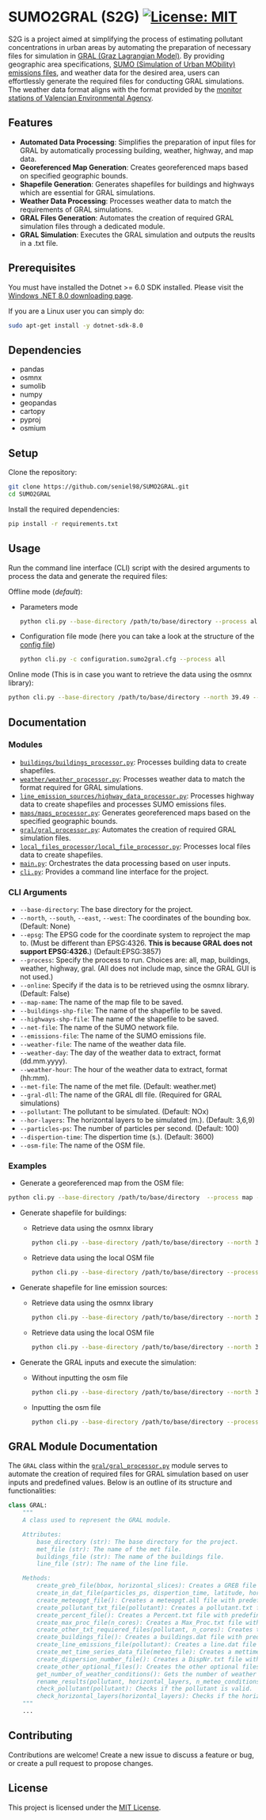 # SUMO2GRAL (S2G) [![License: MIT](https://img.shields.io/badge/License-MIT-yellow.svg)](https://opensource.org/licenses/MIT)

S2G is a project aimed at simplifying the process of estimating pollutant concentrations in urban areas by automating the preparation of necessary files for simulation in [GRAL (Graz Lagrangian Model)](https://gral.tugraz.at/). By providing geographic area specifications, [SUMO (Simulation of Urban MObility) emissions files](https://sumo.dlr.de/docs/Simulation/Output/Lane-_or_Edge-based_Emissions_Measures.html), and weather data for the desired area, users can effortlessly generate the required files for conducting GRAL simulations. The weather data format aligns with the format provided by the [monitor stations of Valencian Environmental Agency](https://mediambient.gva.es/es/web/calidad-ambiental/datos-on-line).

## Features

- **Automated Data Processing**: Simplifies the preparation of input files for GRAL by automatically processing building, weather, highway, and map data.
- **Georeferenced Map Generation**: Creates georeferenced maps based on specified geographic bounds.
- **Shapefile Generation**: Generates shapefiles for buildings and highways which are essential for GRAL simulations.
- **Weather Data Processing**: Processes weather data to match the requirements of GRAL simulations.
- **GRAL Files Generation**: Automates the creation of required GRAL simulation files through a dedicated module.
- **GRAL Simulation**: Executes the GRAL simulation and outputs the reuslts in a .txt file.

## Prerequisites

You must have installed the Dotnet >= 6.0 SDK installed. Please visit the [Windows .NET 8.0 downloading page](https://dotnet.microsoft.com/en-us/download/dotnet/8.0). 

If you are a Linux user you can simply do:

```bash
sudo apt-get install -y dotnet-sdk-8.0
```

## Dependencies

- pandas
- osmnx
- sumolib
- numpy
- geopandas
- cartopy
- pyproj
- osmium

## Setup

Clone the repository:

```bash
git clone https://github.com/seniel98/SUMO2GRAL.git
cd SUMO2GRAL
```

Install the required dependencies:

```bash
pip install -r requirements.txt
```

## Usage

Run the command line interface (CLI) script with the desired arguments to process the data and generate the required files:

Offline mode (*default*):

- Parameters mode

  ```bash
  python cli.py --base-directory /path/to/base/directory --process all --osm-file /path/to/osm/file/file.osm  --net-file /path/to/net/file/file.net.xml --emissions-file /path/to/edge/emissions/file/edges-emissions-file.xml --gral-dll /path/to/gral/dll/file/GRAL.dll
  ```
- Configuration file mode (here you can take a look at the structure of the [config file](/examples/configuration.sumo2gral.cfg))

  ```bash
  python cli.py -c configuration.sumo2gral.cfg --process all
  ```



Online mode (This is in case you want to retrieve the data using the osmnx library):

```bash
python cli.py --base-directory /path/to/base/directory --north 39.49 --south 39.47 --east -0.37 --west -0.39 --process all  --net-file /path/to/net/file/file.net.xml --emissions-file /path/to/edge/emissions/file/edges-emissions-file.xml --online --gral-dll /path/to/gral/dll/file/GRAL.dll
```

## Documentation

### Modules

- [`buildings/buildings_processor.py`](/buildings/buildings_processor.py): Processes building data to create shapefiles.
- [`weather/weather_processor.py`](/weather/weather_processor.py): Processes weather data to match the format required for GRAL simulations.
- [`line_emission_sources/highway_data_processor.py`](/line_emission_sources/highway_data_processor.py): Processes highway data to create shapefiles and processes SUMO emissions files.
- [`maps/maps_processor.py`](/maps/maps_processor.py): Generates georeferenced maps based on the specified geographic bounds.
- [`gral/gral_processor.py`](/gral/gral_processor.py): Automates the creation of required GRAL simulation files.
- [`local_files_processor/local_file_processor.py`](/local_files_processor/local_file_processor.py): Processes local files data to create shapefiles.
- [`main.py`](/main.py): Orchestrates the data processing based on user inputs.
- [`cli.py`](/cli.py): Provides a command line interface for the project.

### CLI Arguments

- `--base-directory`: The base directory for the project.
- `--north`, `--south`, `--east`, `--west`: The coordinates of the bounding box. (Default: None)
- `--epsg`: The EPSG code for the coordinate system to reproject the map to. (Must be different than EPSG:4326. **This is because GRAL does not support EPSG:4326.**) (Default:EPSG:3857)
- `--process`: Specify the process to run. Choices are: all, map, buildings, weather, highway, gral. (All does not include map, since the GRAL GUI is not used.)
- `--online`: Specify if the data is to be retrieved using the osmnx library. (Default: False)
- `--map-name`: The name of the map file to be saved.
- `--buildings-shp-file`: The name of the shapefile to be saved.
- `--highways-shp-file`: The name of the shapefile to be saved.
- `--net-file`: The name of the SUMO network file.
- `--emissions-file`: The name of the SUMO emissions file.
- `--weather-file`: The name of the weather data file.
- `--weather-day`: The day of the weather data to extract, format (dd.mm.yyyy).
- `--weather-hour`: The hour of the weather data to extract, format (hh:mm).
- `--met-file`: The name of the met file. (Default: weather.met)
- `--gral-dll`: The name of the GRAL dll file. (Required for GRAL simulations)
- `--pollutant`: The pollutant to be simulated. (Default: NOx)
- `--hor-layers`: The horizontal layers to be simulated (m.). (Default: 3,6,9)
- `--particles-ps`: The number of particles per second. (Default: 100)
- `--dispertion-time`: The dispertion time (s.). (Default: 3600)
- `--osm-file`: The name of the OSM file.

### Examples

- Generate a georeferenced map from the OSM file:

```bash
python cli.py --base-directory /path/to/base/directory  --process map --osm-file /path/to/osm/file/file.osm 
```

- Generate shapefile for buildings:

  - Retrieve data using the osmnx library

    ```bash
    python cli.py --base-directory /path/to/base/directory --north 39.49 --south 39.47 --east -0.37 --west -0.39 --process buildings --online
    ```
  
  - Retrieve data using the local OSM file

    ```bash
    python cli.py --base-directory /path/to/base/directory --process buildings --osm-file /path/to/osm/file/file.osm
    ```

- Generate shapefile for line emission sources:

  - Retrieve data using the osmnx library

    ```bash
    python cli.py --base-directory /path/to/base/directory --north 39.50154 --south 39.4235 --east -0.30981 --west -0.44166 --process highway --net-file /path/to/net/file/file.net.xml --emissions-file /path/to/edge/emissions/file/edges-emissions-file.xml --online
    ```

  - Retrieve data using the local OSM file

    ```bash
    python cli.py --base-directory /path/to/base/directory --north 39.50154 --south 39.4235 --east -0.30981 --west -0.44166 --process highway --net-file /path/to/net/file/file.net.xml --emissions-file /path/to/edge/emissions/file/edges-emissions-file.xml --osm-file /path/to/osm/file/file.osm
    ```

- Generate the GRAL inputs and execute the simulation:

  - Without inputting the osm file

    ```bash
    python cli.py --base-directory /path/to/base/directory --north 39.50154 --south 39.4235 --east -0.30981 --west -0.44166 --process gral --met-file /path/to/met/file/metfile.met --online --gral-dll /path/to/gral/dll/file/GRAL.dll
    ```
  
  - Inputting the osm file

    ```bash
    python cli.py --base-directory /path/to/base/directory --process gral --met-file /path/to/met/file/metfile.met --osm-file /path/to/osm/file/file.osm --gral-dll /path/to/gral/dll/file/GRAL.dll
    ```

## GRAL Module Documentation

The `GRAL` class within the [`gral/gral_processor.py`](/gral/gral_processor.py) module serves to automate the creation of required files for GRAL simulation based on user inputs and predefined values. Below is an outline of its structure and functionalities:

```python
class GRAL:
    """
    A class used to represent the GRAL module.

    Attributes:
        base_directory (str): The base directory for the project.
        met_file (str): The name of the met file.
        buildings_file (str): The name of the buildings file.
        line_file (str): The name of the line file.

    Methods:
        create_greb_file(bbox, horizontal_slices): Creates a GREB file with predefined values.
        create_in_dat_file(particles_ps, dispertion_time, latitude, horizontal_slices): Creates a in.dat file with predefined values.
        create_meteopgt_file(): Creates a meteopgt.all file with predefined values.
        create_pollutant_txt_file(pollutant): Creates a pollutant.txt file with predefined values.
        create_percent_file(): Creates a Percent.txt file with predefined values.
        create_max_proc_file(n_cores): Creates a Max_Proc.txt file with predefined values.
        create_other_txt_requiered_files(pollutant, n_cores): Creates the other txt requiered files with predefined values.
        create_buildings_file(): Creates a buildings.dat file with predefined values.
        create_line_emissions_file(pollutant): Creates a line.dat file with predefined values.
        create_met_time_series_data_file(meteo_file): Creates a mettimeseries.dat file with predefined values.
        create_dispersion_number_file(): Creates a DispNr.txt file with predefined values.
        create_other_optional_files(): Creates the other optional files with predefined values.
        get_number_of_weather_conditions(): Gets the number of weather conditions.
        rename_results(pollutant, horizontal_layers, n_meteo_conditions): Rename the results files.
        check_pollutant(pollutant): Checks if the pollutant is valid.
        check_horizontal_layers(horizontal_layers): Checks if the horizontal layers are valid.
    """
    ...

```

## Contributing

Contributions are welcome! Create a new issue to discuss a feature or bug, or create a pull request to propose changes.

## License

This project is licensed under the [MIT License](LICENSE).
